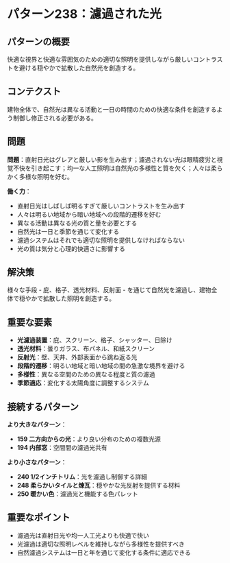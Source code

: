 # パターン238：濾過された光

## パターンの概要
快適な視界と快適な雰囲気のための適切な照明を提供しながら厳しいコントラストを避ける穏やかで拡散した自然光を創造する。

## コンテクスト
建物全体で、自然光は異なる活動と一日の時間のための快適な条件を創造するよう制御し修正される必要がある。

## 問題
**問題**：直射日光はグレアと厳しい影を生み出す；濾過されない光は眼精疲労と視覚不快を引き起こす；均一な人工照明は自然光の多様性と質を欠く；人々は柔らかく多様な照明を好む。

**働く力**：
- 直射日光はしばしば明るすぎて厳しいコントラストを生み出す
- 人々は明るい地域から暗い地域への段階的遷移を好む
- 異なる活動は異なる光の質と量を必要とする
- 自然光は一日と季節を通じて変化する
- 濾過システムはそれでも適切な照明を提供しなければならない
- 光の質は気分と心理的快適さに影響する

## 解決策
様々な手段 - 庇、格子、透光材料、反射面 - を通じて自然光を濾過し、建物全体で穏やかで拡散した照明を創造する。

## 重要な要素
- **光濾過装置**：庇、スクリーン、格子、シャッター、日除け
- **透光材料**：曇りガラス、布パネル、和紙スクリーン
- **反射光**：壁、天井、外部表面から跳ね返る光
- **段階的遷移**：明るい地域と暗い地域の間の急激な境界を避ける
- **多様性**：異なる空間のための異なる程度と質の濾過
- **季節適応**：変化する太陽角度に調整するシステム

## 接続するパターン
**より大きなパターン**：
- **159 二方向からの光**：より良い分布のための複数光源
- **194 内部窓**：空間間の濾過光共有

**より小さなパターン**：
- **240 1/2インチトリム**：光を濾過し制御する詳細
- **248 柔らかいタイルと煉瓦**：穏やかな光反射を提供する材料
- **250 暖かい色**：濾過光と機能する色パレット

## 重要なポイント
- 濾過光は直射日光や均一人工光よりも快適で快い
- 光濾過は適切な照明レベルを維持しながら多様性を提供すべき
- 自然濾過システムは一日と年を通じて変化する条件に適応できる